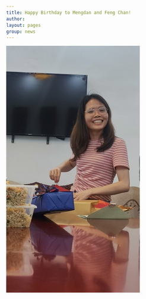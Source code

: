 ```yaml
---
title: Happy Birthday to Mengdan and Feng Chan!
author:
layout: pages
group: news
---
```



<span class="image fit"><img src="/images/FCBirday2022.jpg"   alt="FCMD_Bday2022"     class="img-responsive"></span>
